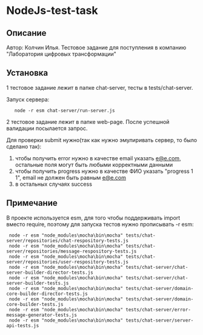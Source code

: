 # NodeJs-test-task
## Описание
Автор: Колчин Илья. Тестовое задание для поступления в компанию "Лаборатория цифровых трансформации"
## Установка
1 тестовое задание лежит в папке chat-server, тесты в tests/chat-server. 

Запуск сервера:
        
       node -r esm chat-server/run-server.js

2 тестовое задание лежит в папке web-page. После успешной валидации посылается запрос.

Для проверки submit нужно(так как нужно эмулиривать сервер, то было сделано так):
1) чтобы получить error нужно в качестве email указать e@e.com, остальные поля могут быть любыми корректными данными
2) чтобы получить progress нужно в качестве ФИО указать "progress 1 1", email не должен быть равным e@e.com
3) в остальных случаях success


## Примечание
В проекте используется esm, для того чтобы поддерживать import вместо require, поэтому для 
запуска тестов нужно прописывать -r esm:

     node -r esm "node_modules\mocha\bin\mocha" tests/chat-server/repositories/chat-respository-tests.js
     node -r esm "node_modules\mocha\bin\mocha" tests/chat-server/repositories/message-respository-tests.js
     node -r esm "node_modules\mocha\bin\mocha" tests/chat-server/repositories/user-respository-tests.js
     node -r esm "node_modules\mocha\bin\mocha" tests/chat-server/chat-server-builder-director-tests.js
     node -r esm "node_modules\mocha\bin\mocha" tests/chat-server/chat-server-builder-tests.js
     node -r esm "node_modules\mocha\bin\mocha" tests/chat-server/domain-core-builder-director-tests.js
     node -r esm "node_modules\mocha\bin\mocha" tests/chat-server/domain-core-builder-tests.js
     node -r esm "node_modules\mocha\bin\mocha" tests/chat-server/error-message-generator-tests.js
     node -r esm "node_modules\mocha\bin\mocha" tests/chat-server/server-api-tests.js
